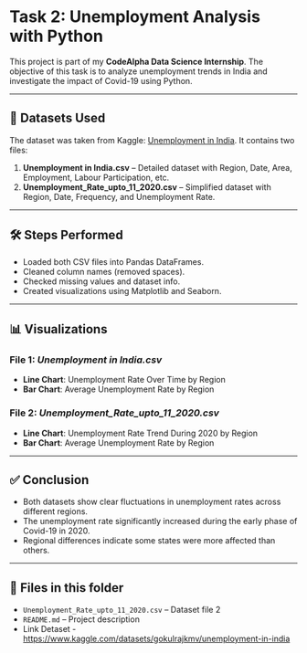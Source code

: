 # Task 2: Unemployment Analysis with Python

This project is part of my **CodeAlpha Data Science Internship**.
The objective of this task is to analyze unemployment trends in India and investigate the impact of Covid-19 using Python.

---

## 📌 Datasets Used

The dataset was taken from Kaggle: [Unemployment in India](https://www.kaggle.com/datasets/gokulrajkmv/unemployment-in-india).
It contains two files:

1. **Unemployment in India.csv** – Detailed dataset with Region, Date, Area, Employment, Labour Participation, etc.
2. **Unemployment_Rate_upto_11_2020.csv** – Simplified dataset with Region, Date, Frequency, and Unemployment Rate.

---

## 🛠️ Steps Performed

* Loaded both CSV files into Pandas DataFrames.
* Cleaned column names (removed spaces).
* Checked missing values and dataset info.
* Created visualizations using Matplotlib and Seaborn.

---

## 📊 Visualizations

### File 1: *Unemployment in India.csv*

* **Line Chart**: Unemployment Rate Over Time by Region
* **Bar Chart**: Average Unemployment Rate by Region

### File 2: *Unemployment_Rate_upto_11_2020.csv*

* **Line Chart**: Unemployment Rate Trend During 2020 by Region
* **Bar Chart**: Average Unemployment Rate by Region

---

## ✅ Conclusion

* Both datasets show clear fluctuations in unemployment rates across different regions.
* The unemployment rate significantly increased during the early phase of Covid-19 in 2020.
* Regional differences indicate some states were more affected than others.

---

## 📂 Files in this folder

* `Unemployment_Rate_upto_11_2020.csv` – Dataset file 2
* `README.md` – Project description
* Link Detaset - https://www.kaggle.com/datasets/gokulrajkmv/unemployment-in-india
